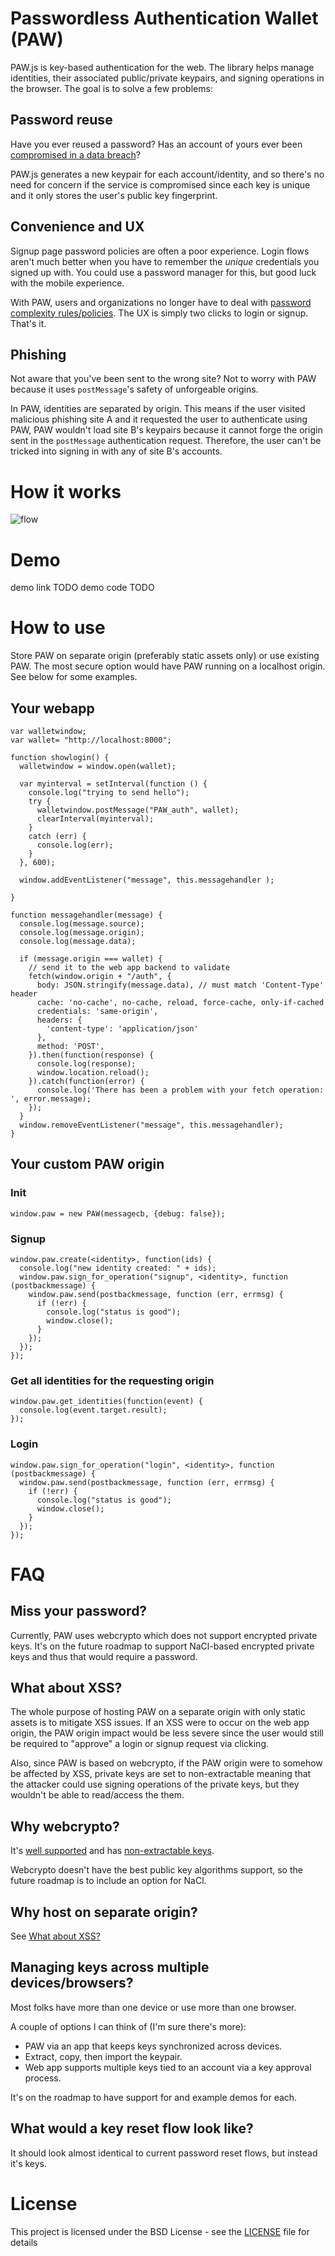 # Passwordless Authentication Wallet (PAW)
PAW.js is key-based authentication for the web. The library helps manage identities, their associated public/private keypairs, and signing operations in the browser. The goal is to solve a few problems:

## Password reuse
Have you ever reused a password? Has an account of yours ever been [compromised in a data breach](https://haveibeenpwned.com/)?

PAW.js generates a new keypair for each account/identity, and so there's no need for concern if the service is compromised since each key is unique and it only stores the user's public key fingerprint.

## Convenience and UX
Signup page password policies are often a poor experience. Login flows aren't much better when you have to remember the *unique* credentials you signed up with. You could use a password manager for this, but good luck with the mobile experience.

With PAW, users and organizations no longer have to deal with [password complexity rules/policies](https://www.owasp.org/index.php/Authentication_Cheat_Sheet#Implement_Proper_Password_Strength_Controls). The UX is simply two clicks to login or signup. That's it.

## Phishing
Not aware that you've been sent to the wrong site? Not to worry with PAW because it uses `postMessage`'s safety of unforgeable origins.

In PAW, identities are separated by origin. This means if the user visited malicious phishing site A and it requested the user to authenticate using PAW, PAW wouldn't load site B's keypairs because it cannot forge the origin sent in the `postMessage` authentication request. Therefore, the user can't be tricked into signing in with any of site B's accounts.

# How it works

![flow](https://gitlab.com/jrjr1/paw.js/raw/master/images/PAW%20authentcation%20flow.png?inline=true)

# Demo

demo link TODO
demo code TODO

# How to use
Store PAW on separate origin (preferably static assets only) or use existing PAW. The most secure option would have PAW running on a localhost origin. See below for some examples.

## Your webapp
~~~
var walletwindow;
var wallet= "http://localhost:8000";

function showlogin() {
  walletwindow = window.open(wallet);

  var myinterval = setInterval(function () {
    console.log("trying to send hello");
    try {
      walletwindow.postMessage("PAW_auth", wallet);
      clearInterval(myinterval);
    }
    catch (err) {
      console.log(err);
    }
  }, 600);

  window.addEventListener("message", this.messagehandler );

}

function messagehandler(message) {
  console.log(message.source);
  console.log(message.origin);
  console.log(message.data);

  if (message.origin === wallet) {
    // send it to the web app backend to validate
    fetch(window.origin + "/auth", {
      body: JSON.stringify(message.data), // must match 'Content-Type' header
      cache: 'no-cache', no-cache, reload, force-cache, only-if-cached
      credentials: 'same-origin',
      headers: {
        'content-type': 'application/json'
      },
      method: 'POST',
    }).then(function(response) {
      console.log(response);
      window.location.reload();
    }).catch(function(error) {
      console.log('There has been a problem with your fetch operation: ', error.message);
    });
  }
  window.removeEventListener("message", this.messagehandler);
}

~~~

## Your custom PAW origin

### Init
`window.paw = new PAW(messagecb, {debug: false});`

### Signup

~~~
window.paw.create(<identity>, function(ids) {
  console.log("new identity created: " + ids);
  window.paw.sign_for_operation("signup", <identity>, function (postbackmessage) {
    window.paw.send(postbackmessage, function (err, errmsg) {
      if (!err) {
        console.log("status is good");
        window.close();
      }
    });
  });
});
~~~

### Get all identities for the requesting origin
~~~
window.paw.get_identities(function(event) {
  console.log(event.target.result);
});
~~~

### Login
~~~
window.paw.sign_for_operation("login", <identity>, function (postbackmessage) {
  window.paw.send(postbackmessage, function (err, errmsg) {
    if (!err) {
      console.log("status is good");
      window.close();
    }
  });
});
~~~

# FAQ

## Miss your password?
Currently, PAW uses webcrypto which does not support encrypted private keys. It's on the future roadmap to support NaCl-based encrypted private keys and thus that would require a password.

## What about XSS?
The whole purpose of hosting PAW on a separate origin with only static assets is to mitigate XSS issues. If an XSS were to occur on the web app origin, the PAW origin impact would be less severe since the user would still be required to "approve" a login or signup request via clicking.

Also, since PAW is based on webcrypto, if the PAW origin were to somehow be affected by XSS, private keys are set to non-extractable meaning that the attacker could use signing operations of the private keys, but they wouldn't be able to read/access the them.

## Why webcrypto?
It's [well supported](https://caniuse.com/#feat=cryptography) and has [non-extractable keys](https://developer.mozilla.org/en-US/docs/Web/API/SubtleCrypto/exportKey).

 Webcrypto doesn't have the best public key algorithms support, so the future roadmap is to include an option for NaCl.

## Why host on separate origin?
See [What about XSS?](#what-about-xss)

## Managing keys across multiple devices/browsers?
Most folks have more than one device or use more than one browser.

A couple of options I can think of (I'm sure there's more):
* PAW via an app that keeps keys synchronized across devices.
* Extract, copy, then import the keypair.
* Web app supports multiple keys tied to an account via a key approval process.

It's on the roadmap to have support for and example demos for each.

## What would a key reset flow look like?
It should look almost identical to current password reset flows, but instead it's keys.

# License
This project is licensed under the BSD License - see the [LICENSE](LICENSE) file for details
